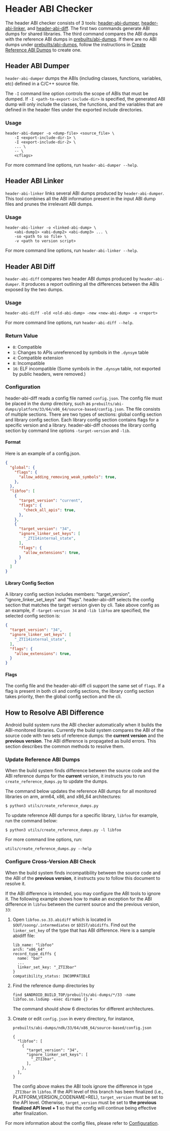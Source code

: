 Header ABI Checker
===================

The header ABI checker consists of 3 tools:
[header-abi-dumper](#Header-ABI-Dumper),
[header-abi-linker](#Header-ABI-Linker), and
[header-abi-diff](#Header-ABI-Diff).  The first two commands generate ABI dumps
for shared libraries.  The third command compares the ABI dumps with the
reference ABI dumps in [prebuilts/abi-dumps].  If there are no ABI dumps under
[prebuilts/abi-dumps], follow the instructions in
[Create Reference ABI Dumps](#Create-Reference-ABI-Dumps) to create one.

[prebuilts/abi-dumps]: https://android.googlesource.com/platform/prebuilts/abi-dumps


## Header ABI Dumper

`header-abi-dumper` dumps the ABIs (including classes, functions, variables,
etc) defined in a C/C++ source file.

The `-I` command line option controls the scope of ABIs that must be dumped.
If `-I <path-to-export-include-dir>` is specified, the generated ABI dump will
only include the classes, the functions, and the variables that are defined in
the header files under the exported include directories.

### Usage

```
header-abi-dumper -o <dump-file> <source_file> \
    -I <export-include-dir-1> \
    -I <export-include-dir-2> \
    ... \
    -- \
    <cflags>
```

For more command line options, run `header-abi-dumper --help`.


## Header ABI Linker

`header-abi-linker` links several ABI dumps produced by `header-abi-dumper`.
This tool combines all the ABI information present in the input ABI dump files
and prunes the irrelevant ABI dumps.

### Usage

```
header-abi-linker -o <linked-abi-dump> \
    <abi-dump1> <abi-dump2> <abi-dump3> ... \
    -so <path to so file> \
    -v <path to version script>
```

For more command line options, run `header-abi-linker --help`.


## Header ABI Diff

`header-abi-diff` compares two header ABI dumps produced by
`header-abi-dumper`.  It produces a report outlining all the differences
between the ABIs exposed by the two dumps.

### Usage

```
header-abi-diff -old <old-abi-dump> -new <new-abi-dump> -o <report>
```

For more command line options, run `header-abi-diff --help`.

### Return Value

* `0`: Compatible
* `1`: Changes to APIs unreferenced by symbols in the `.dynsym` table
* `4`: Compatible extension
* `8`: Incompatible
* `16`: ELF incompatible (Some symbols in the `.dynsym` table, not exported by
  public headers, were removed.)

### Configuration
header-abi-diff reads a config file named `config.json`. The config file must
be placed in the dump directory, such as
`prebuilts/abi-dumps/platform/33/64/x86_64/source-based/config.json`.
The file consists of multiple sections. There are two types of sections: global
config section and library config section. Each library config section contains
flags for a specific version and a library. header-abi-diff chooses the library
config section by command line options `-target-version` and `-lib`.

#### Format
Here is an example of a config.json.
```json
{
  "global": {
    "flags": {
      "allow_adding_removing_weak_symbols": true,
    },
  },
  "libfoo": [
    {
      "target_version": "current",
      "flags": {
        "check_all_apis": true,
      },
    },
    {
      "target_version": "34",
      "ignore_linker_set_keys": [
        "_ZTI14internal_state",
      ],
      "flags": {
        "allow_extensions": true,
      }
    }
  ]
}
```

#### Library Config Section
A library config section includes members: "target_version",
"ignore_linker_set_keys" and "flags". header-abi-diff selects the config
section that matches the target version given by cli.
Take above config as an example, if `-target-version 34` and `-lib libfoo` are
specified, the selected config section is:
```json
{
  "target_version": "34",
  "ignore_linker_set_keys": [
    "_ZTI14internal_state",
  ],
  "flags": {
    "allow_extensions": true,
  }
}
```

#### Flags

The config file and the header-abi-diff cli support the same set of `flags`. If
a flag is present in both cli and config sections, the library config section
takes priority, then the global config section and the cli.

## How to Resolve ABI Difference

Android build system runs the ABI checker automatically when it builds the
ABI-monitored libraries. Currently the build system compares the ABI of the
source code with two sets of reference dumps: the **current version** and the
**previous version**. The ABI difference is propagated as build errors. This
section describes the common methods to resolve them.

### Update Reference ABI Dumps

When the build system finds difference between the source code and the ABI
reference dumps for the **current** version, it instructs you to run
`create_reference_dumps.py` to update the dumps.

The command below updates the reference ABI dumps for all monitored libraries
on arm, arm64, x86, and x86_64 architectures:

```
$ python3 utils/create_reference_dumps.py
```

To update reference ABI dumps for a specific library, `libfoo` for example,
run the command below:

```
$ python3 utils/create_reference_dumps.py -l libfoo
```

For more command line options, run:

```
utils/create_reference_dumps.py --help
```

### Configure Cross-Version ABI Check

When the build system finds incompatibility between the source code and the ABI
of the **previous version**, it instructs you to follow this document to
resolve it.

If the ABI difference is intended, you may configure the ABI tools to ignore
it. The following example shows how to make an exception for the ABI difference
in `libfoo` between the current source and the previous version, `33`:

1. Open `libfoo.so.33.abidiff` which is located in `$OUT/soong/.intermediates`
   or `$DIST/abidiffs`. Find out the `linker_set_key` of the type that has ABI
   difference. Here is a sample abidiff file:

   ```
   lib_name: "libfoo"
   arch: "x86_64"
   record_type_diffs {
     name: "bar"
     ...
     linker_set_key: "_ZTI3bar"
   }
   compatibility_status: INCOMPATIBLE
   ```

2. Find the reference dump directories by

   `find $ANDROID_BUILD_TOP/prebuilts/abi-dumps/*/33 -name libfoo.so.lsdump -exec dirname {} +`

   The command should show 6 directories for different architectures.

3. Create or edit `config.json` in every directory, for instance,

   `prebuilts/abi-dumps/ndk/33/64/x86_64/source-based/config.json`

   ```
   {
     "libfoo": [
       {
         "target_version": "34",
         "ignore_linker_set_keys": [
           "_ZTI3bar",
         ],
       },
     ],
   }
   ```

   The config above makes the ABI tools ignore the difference in type
   `_ZTI3bar` in `libfoo`. If the API level of this branch has been finalized
   (i.e., PLATFORM_VERSION_CODENAME=REL), `target_version` must be set to the
   API level. Otherwise, `target_version` must be set to
   **the previous finalized API level + 1** so that the config will continue
   being effective after finalization.

For more information about the config files, please refer to
[Configuration](#Configuration).
